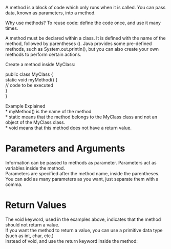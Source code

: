 A method is a block of code which only runs when it is called.
You can pass data, known as parameters, into a method.

Why use methods?
To reuse code: define the code once, and use it many times.

A method must be declared within a class. It is defined with the name of the method, followed by parentheses (). 
Java provides some pre-defined methods, such as System.out.println(), 
but you can also create your own methods to perform certain actions.

Create a method inside MyClass:    

public class MyClass {  
  static void myMethod() {  
    // code to be executed  
  }  
}  

Example Explained  
    * myMethod() is the name of the method  
    * static means that the method belongs to the MyClass class and not an object of the MyClass class.  
    * void means that this method does not have a return value.  
   
# Parameters and Arguments  
Information can be passed to methods as parameter. Parameters act as variables inside the method.  
Parameters are specified after the method name, inside the parentheses.  
You can add as many parameters as you want, just separate them with a comma.      

# Return Values  
The void keyword, used in the examples above, indicates that the method should not return a value.   
If you want the method to return a value, you can use a primitive data type (such as int, char, etc.)  
instead of void, and use the return keyword inside the method:  
